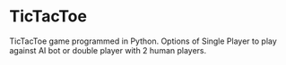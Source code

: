 # TicTacToe
TicTacToe game programmed in Python.
Options of Single Player to play against AI bot or double player with 2 human players. 
